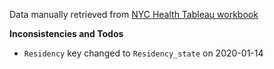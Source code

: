 

Data manually retrieved from [NYC Health Tableau workbook](https://public.tableau.com/profile/integrated.data.team#!/vizhome/COVID-19VaccineTracker/NYCDailyUpdate)

**Inconsistencies and Todos**

- `Residency` key changed to `Residency_state` on 2020-01-14